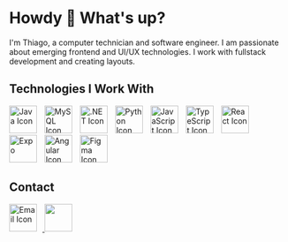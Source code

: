 # Howdy 🤠 What's up?

I'm Thiago, a computer technician and software engineer. I am passionate about emerging frontend and UI/UX technologies. I work with fullstack development and creating layouts.

## Technologies I Work With
<div>
  <img src="https://cdn-icons-png.flaticon.com/512/226/226777.png" alt="Java Icon" width="50" height="50" style="margin-right: 10px; object-fit: cover;">
  <img src="https://logospng.org/download/mysql/mysql-4096.png" alt="MySQL Icon" width="50" height="50" style="margin-right: 10px; object-fit: cover;">
  <img src="https://upload.wikimedia.org/wikipedia/commons/thumb/7/7d/Microsoft_.NET_logo.svg/2048px-Microsoft_.NET_logo.svg.png" alt=".NET Icon" width="50" height="50" style="margin-right: 10px; object-fit: cover;">
  <img src="https://cdn.iconscout.com/icon/free/png-256/free-python-logo-icon-download-in-svg-png-gif-file-formats--technology-social-media-vol-5-pack-logos-icons-3030224.png?f=webp&w=256" alt="Python Icon" width="50" height="50" style="margin-right: 10px; object-fit: cover;">
  <img src="https://upload.wikimedia.org/wikipedia/commons/thumb/6/6a/JavaScript-logo.png/640px-JavaScript-logo.png" alt="JavaScript Icon" width="50" height="50" style="margin-right: 10px; object-fit: cover;">
  <img src="https://static-00.iconduck.com/assets.00/typescript-icon-icon-1024x1024-vh3pfez8.png" alt="TypeScript Icon" width="50" height="50" style="margin-right: 10px; object-fit: cover;">
  <img src="https://upload.wikimedia.org/wikipedia/commons/thumb/a/a7/React-icon.svg/512px-React-icon.svg.png?20220125121207" alt="React Icon" width="50" height="50" style="margin-right: 10px; object-fit: cover;">
  <img src="https://static-00.iconduck.com/assets.00/file-type-expo-icon-904x1024-mkxmswdl.png" alt="Expo" width="50" height="50" style="margin-right: 10px;">
  <img src="https://upload.wikimedia.org/wikipedia/commons/thumb/c/cf/Angular_full_color_logo.svg/2048px-Angular_full_color_logo.svg.png" alt="Angular Icon" width="50" height="50" style="margin-right: 10px; object-fit: cover;">
  <img src="https://cdn4.iconfinder.com/data/icons/logos-brands-in-colors/3000/figma-logo-512.png" alt="Figma Icon" width="50" height="50" style="object-fit: cover;">
</div>

## Contact

<a href="mailto:contatothiago1henrique@gmail.com">
  <img src="https://cdn-icons-png.flaticon.com/512/8818/8818431.png" alt="Email Icon" width="50" height="50" style="margin-right: 10px; object-fit: cover;">
</a>

<a href="https://www.linkedin.com/in/thiago-henrique-97b559216/" target="_blank" style="background: transparent !important; color: transparent !important; text-decoration: none !important;">
  <img src="https://cdn-icons-png.flaticon.com/512/1384/1384874.png" alt="LinkedIn Icon" width="50" height="50" style="object-fit: cover;">
</a>
